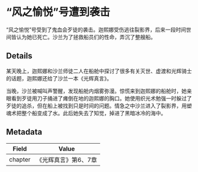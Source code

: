# “风之愉悦”号遭到袭击
“风之愉悦”号受到了鬼血会歹徒的袭击。迦熙娜受伤逃往裂影界，后来一段时间世间皆认为她已死亡。沙兰为了拯救船员们的性命，弄沉了整艘船。

## Details
某天晚上，迦熙娜和沙兰师徒二人在船舱中探讨了很多有关灭世、虚渡和光辉骑士的话题，迦熙娜还给了沙兰一本《光辉真言》。

当晚，沙兰被喊叫声警醒，发现船舱内烟雾弥漫。惊慌来到迦熙娜的船舱时，她亲眼看到歹徒用刀子捅进了瘫倒在地的迦熙娜的胸口。她使用织光术勉强一时躲过了歹徒的追杀，但在船上被找到只是时间的问题。情急之中沙兰进入了裂影界，用塑魂术把整个船变成了水。此后她失去了知觉，掉进了黑暗冰冷的海中。

## Metadata
| Field | Value |
| ----- | ----- |
| chapter | 《光辉真言》第6、7章 |

